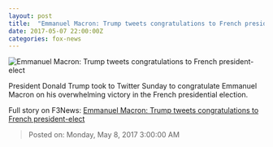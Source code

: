 ```yaml
---
layout: post
title:  "Emmanuel Macron: Trump tweets congratulations to French president-elect"
date: 2017-05-07 22:00:00Z
categories: fox-news
---
```


![Emmanuel Macron: Trump tweets congratulations to French president-elect](http://a57.foxnews.com/media2.foxnews.com/BrightCove/694940094001/2017/05/07/876/493/694940094001_5425288247001_5425284210001-vs.jpg?ve=1&tl=1)

President Donald Trump took to Twitter Sunday to congratulate Emmanuel Macron on his overwhelming victory in the French presidential election.


Full story on F3News: [Emmanuel Macron: Trump tweets congratulations to French president-elect](http://www.f3nws.com/n/JeWfMH)

> Posted on: Monday, May 8, 2017 3:00:00 AM
